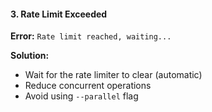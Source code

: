 #### 3. Rate Limit Exceeded

**Error:** `Rate limit reached, waiting...`

**Solution:**

- Wait for the rate limiter to clear (automatic)
- Reduce concurrent operations
- Avoid using `--parallel` flag
